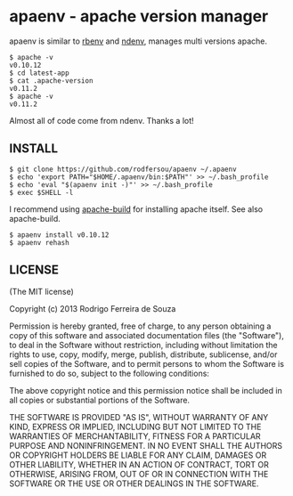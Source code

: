 # apaenv - apache version manager
apaenv is similar to [rbenv](https://github.com/sstephenson/rbenv) and [ndenv](https://github.com/riywo/ndenv), manages multi versions apache.

    $ apache -v
    v0.10.12
    $ cd latest-app
    $ cat .apache-version
    v0.11.2
    $ apache -v
    v0.11.2

Almost all of code come from ndenv. Thanks a lot!

## INSTALL

    $ git clone https://github.com/rodfersou/apaenv ~/.apaenv
    $ echo 'export PATH="$HOME/.apaenv/bin:$PATH"' >> ~/.bash_profile
    $ echo 'eval "$(apaenv init -)"' >> ~/.bash_profile
    $ exec $SHELL -l

I recommend using [apache-build](https://github.com/rodfersou/apache-build) for installing apache itself. See also apache-build.

    $ apaenv install v0.10.12
    $ apaenv rehash

## LICENSE

(The MIT license)

Copyright (c) 2013 Rodrigo Ferreira de Souza

Permission is hereby granted, free of charge, to any person obtaining a copy of this software and associated documentation files (the "Software"), to deal in the Software without restriction, including without limitation the rights to use, copy, modify, merge, publish, distribute, sublicense, and/or sell copies of the Software, and to permit persons to whom the Software is furnished to do so, subject to the following conditions:

The above copyright notice and this permission notice shall be included in all copies or substantial portions of the Software.

THE SOFTWARE IS PROVIDED "AS IS", WITHOUT WARRANTY OF ANY KIND, EXPRESS OR IMPLIED, INCLUDING BUT NOT LIMITED TO THE WARRANTIES OF MERCHANTABILITY, FITNESS FOR A PARTICULAR PURPOSE AND NONINFRINGEMENT. IN NO EVENT SHALL THE AUTHORS OR COPYRIGHT HOLDERS BE LIABLE FOR ANY CLAIM, DAMAGES OR OTHER LIABILITY, WHETHER IN AN ACTION OF CONTRACT, TORT OR OTHERWISE, ARISING FROM, OUT OF OR IN CONNECTION WITH THE SOFTWARE OR THE USE OR OTHER DEALINGS IN THE SOFTWARE.
    
